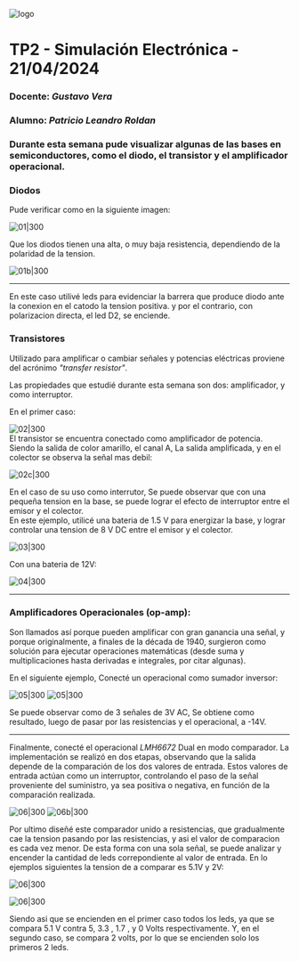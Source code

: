 ![logo](/.rsc/img/Logo.png)

# TP2 - Simulación Electrónica - 21/04/2024  

###  Docente: *Gustavo Vera*
### Alumno: *Patricio Leandro Roldan* 


### Durante esta semana pude visualizar algunas de las bases en semiconductores, como el diodo, el transistor y el amplificador operacional.


### Diodos 

Pude verificar como en la siguiente imagen:  

![01|300](/TP%202/C%20Prototipos/01.png)  

Que los diodos tienen una alta, o muy baja resistencia, dependiendo de la polaridad de la tension.


![01b|300](/TP%202/C%20Prototipos/01bç.png)  

---
En este caso utilivé leds para evidenciar la barrera que produce diodo ante la conexion en el catodo la tension positiva. y por el contrario, con polarizacion directa, el led D2, se enciende.  


### Transistores
Utilizado para amplificar o cambiar señales y potencias eléctricas proviene del acrónimo *"transfer resistor"*.

Las propiedades que estudié durante esta semana son dos: amplificador, y como interruptor.  

En el primer caso:  

![02|300](/TP%202/C%20Prototipos/02.png)  
El transistor se encuentra conectado como amplificador de potencia.  Siendo la salida de color amarillo, el canal A, La salida amplificada, y en el colector se observa la señal mas debil:  

![02c|300](/TP%202/C%20Prototipos/02OC.png)  
  

En el caso de su uso como interrutor, Se puede observar que con una pequeña tension en la base, se puede lograr el efecto de interruptor entre el emisor y el colector.  
En este ejemplo, utilicé una bateria de 1.5 V para energizar la base, y lograr controlar una tension de 8 V DC entre el emisor y el colector.    

![03|300](/TP%202/C%20Prototipos/03.png)  

Con una bateria de 12V:  

![04|300](/TP%202/C%20Prototipos/04.png)  

  ---

### Amplificadores Operacionales (op-amp):  

Son llamados así porque pueden amplificar con gran ganancia una señal, y porque originalmente, a finales de la década de 1940, surgieron como solución para ejecutar operaciones matemáticas (desde suma y multiplicaciones hasta derivadas e integrales, por citar algunas).  

En el siguiente ejemplo, Conecté un operacional como sumador inversor:  

![05|300](/TP%202/C%20Prototipos/05AC.png)
![05|300](/TP%202/C%20Prototipos/05C.png)    

Se puede observar como de 3 señales de 3V AC, Se obtiene como resultado, luego de pasar por las resistencias y el operacional, a -14V. 

---
  


Finalmente, conecté el operacional *LMH6672* Dual en modo comparador. La implementación se realizó en dos etapas, observando que la salida depende de la comparación de los dos valores de entrada. Estos valores de entrada actúan como un interruptor, controlando el paso de la señal proveniente del suministro, ya sea positiva o negativa, en función de la comparación realizada.  

![06|300](/TP%202/C%20Prototipos/06.png )
![06b|300](/TP%202/C%20Prototipos/06b.png)  



Por ultimo diseñé este comparador unido a resistencias, que gradualmente cae la tension pasando por las resistencias, y asi el valor de comparacion es cada vez menor. De esta forma con una sola señal, se puede analizar y encender la cantidad de leds correpondiente al valor de entrada.
En lo ejemplos siguientes la tension de a comparar es 5.1V y 2V:  


![06|300](/TP%202/C%20Prototipos/061.png)   



![06|300](/TP%202/C%20Prototipos/061b.png)



Siendo asi que se encienden en el primer caso todos los leds, ya que se compara 5.1 V contra 5, 3.3 , 1.7 , y 0 Volts respectivamente. Y, en el segundo caso, se compara 2 volts, por lo que se encienden solo los primeros 2 leds.

